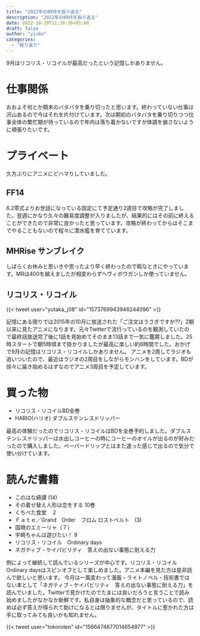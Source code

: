 ```yaml
---
title: "2022年の09月を振り返る"
description: "2022年の09月を振り返る"
date: 2022-10-20T11:16:36+01:00
draft: false
author: "yjuba"
categories:
  - "振り返り"
---
```


9月はリコリス・リコイルが最高だったという記憶しかありません。

# 仕事関係
おおよそ何とか期末のバタバタを乗り切ったと思います。終わっていない仕事は沢山あるので今はそれを片付けています。次は期初のバタバタを乗り切りつつ仕事全体の繁忙期が待っているので年内は落ち着かないですが体調を崩さないように頑張りたいです。

# プライベート
久方ぶりにアニメにどハマりしていました。

## FF14
6.2零式よりお世話になっている固定にて予定通り2週目で攻略が完了しました。翌週にかなり久々の難易度調整が入りましたが、結果的にはその前に終えることができたので非常に良かったと思っています。攻略が終わってからはそこまでやることもないので程々に潜水艦を育てています。

## MHRise サンブレイク
しばらくお休みと思いきや思ったより早く終わったので暇なときにやっています。MRは400を越えましたが相変わらずヘヴィボウガンしか使っていません。

## リコリス・リコイル

{{< tweet user="yutaka_j08" id="1573769943946244096" >}}

記憶にある限りでは2015年の10月に放送された「ご注文はうさぎですか??」2期以来に見たアニメになります。元々Twitterで流行っているのを観測していたので最終話放送完了後に1話を見始めてそのまま13話まで一気に鑑賞しました。25時スタートで朝5時頃まで掛かりましたが最高に楽しい約6時間でした。おかげで9月の記憶はリコリス・リコイルしかありません。
アニメを2周してラジオも追いついたので、最近はラジオの2周目をしながらモンハンをしています。BDが徐々に届き始めるはずなのでアニメ3周目を予定しています。

# 買った物
- リコリス・リコイルBD全巻
- HARIO(ハリオ) ダブルステンレスドリッパー

最高の体験だったのでリコリス・リコイルはBDを全巻予約しました。ダブルステンレスドリッパーは水出しコーヒーの時にコーヒーのオイルが出るのが好みだったので購入しました。ペーパードリップとはまた違った感じで出るので気分で使い分けています。

# 読んだ書籍
- このはな綺譚 (14)
- その着せ替え人形は恋をする 10巻
- くちべた食堂　２
- Ｆａｔｅ／Grand　Order　フロム ロストベルト　(3)
- 国境のエミーリャ（７）
- 宇崎ちゃんは遊びたい！ 9
- リコリス・リコイル　Ordinary days
- ネガティブ・ケイパビリティ　答えの出ない事態に耐える力


例によって継続して読んでいるシリーズが中心です。リコリス・リコイル Ordinary daysはスピンオフとして楽しめました。アニメ本編を見た方は是非読んで欲しいと思います。
今月は一風変わって漫画・ライトノベル・技術書ではない本として「ネガティブ・ケイパビリティ　答えの出ない事態に耐える力」を読んでいました。Twitterで見かけたのでたまには良いだろうと言うことで読み始めましたがなかなか新鮮です。私自身は抽象的な概念だと思っているので、読めば必ず答えが得られて助けになるとは限りませんが、タイトルに惹かれた方は手に取ってみても良いかも知れません。

{{< tweet user="tokoroten" id="1566474677014654977" >}}
